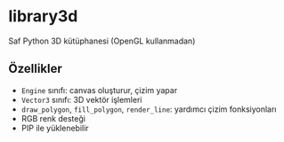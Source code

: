 # library3d

Saf Python 3D kütüphanesi (OpenGL kullanmadan)

## Özellikler
- `Engine` sınıfı: canvas oluşturur, çizim yapar
- `Vector3` sınıfı: 3D vektör işlemleri
- `draw_polygon`, `fill_polygon`, `render_line`: yardımcı çizim fonksiyonları
- RGB renk desteği
- PIP ile yüklenebilir
